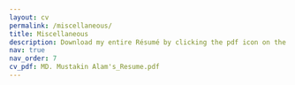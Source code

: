 ```yaml
---
layout: cv
permalink: /miscellaneous/
title: Miscellaneous
description: Download my entire Résumé by clicking the pdf icon on the top right corner of this section
nav: true
nav_order: 7
cv_pdf: MD. Mustakin Alam's_Resume.pdf
---
```

